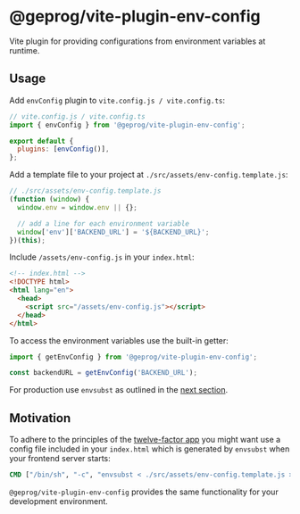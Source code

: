 # @geprog/vite-plugin-env-config

Vite plugin for providing configurations from environment variables at runtime.

## Usage

Add `envConfig` plugin to `vite.config.js / vite.config.ts`:

```js
// vite.config.js / vite.config.ts
import { envConfig } from '@geprog/vite-plugin-env-config';

export default {
  plugins: [envConfig()],
};
```

Add a template file to your project at `./src/assets/env-config.template.js`:

```js
// ./src/assets/env-config.template.js
(function (window) {
  window.env = window.env || {};

  // add a line for each environment variable
  window['env']['BACKEND_URL'] = '${BACKEND_URL}';
})(this);
```

Include `/assets/env-config.js` in your `index.html`:

```html
<!-- index.html -->
<!DOCTYPE html>
<html lang="en">
  <head>
    <script src="/assets/env-config.js"></script>
  </head>
</html>
```

To access the environment variables use the built-in getter:

```ts
import { getEnvConfig } from '@geprog/vite-plugin-env-config';

const backendURL = getEnvConfig('BACKEND_URL');
```

For production use `envsubst` as outlined in the [next section](#motivation).

## Motivation

To adhere to the principles of the [twelve-factor app](https://12factor.net/config)
you might want use a config file included in your `index.html` which is generated by `envsubst`
when your frontend server starts:

```Dockerfile
CMD ["/bin/sh", "-c", "envsubst < ./src/assets/env-config.template.js > ./dist/assets/env-config.js && exec nginx -g 'daemon off;'"]
```

`@geprog/vite-plugin-env-config` provides the same functionality for your development environment.
